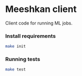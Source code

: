 # Meeshkan client

Client code for running ML jobs.

### Install requirements
```bash
make init
```

### Running tests
```bash
make test
```
